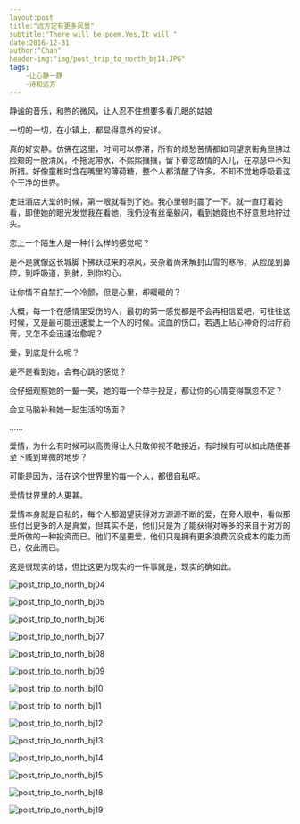 ```yaml
---
layout:post
title:"远方定有更多风景"
subtitle:"There will be poem.Yes,It will."
date:2016-12-31
author:"Chan"
header-img:"img/post_trip_to_north_bj14.JPG"
tags:
	-让心静一静
	-诗和远方
---
```


静谧的音乐，和煦的微风，让人忍不住想要多看几眼的姑娘

一切的一切，在小镇上，都显得意外的安详。

真的好安静。仿佛在这里，时间可以停滞，所有的烦愁苦情都如同望京街角里拂过脸颊的一股清风，不拖泥带水，不熙熙攘攘，留下眷恋故情的人儿，在凉瑟中不知所措。好像童稚时含在嘴里的薄荷糖，整个人都清醒了许多，不知不觉地呼吸着这个干净的世界。

走进酒店大堂的时候，第一眼就看到了她。我心里顿时震了一下。就一直盯着她看，即使她的眼光发觉我在看她，我仍没有丝毫躲闪，看到她竟也不好意思地拧过头。

恋上一个陌生人是一种什么样的感觉呢？

是不是就像这长城脚下拂跃过来的凉风，夹杂着尚未解封山雪的寒冷，从脸庞到鼻腔，到呼吸道，到肺，到你的心。

让你情不自禁打一个冷颤，但是心里，却暖暖的？

大概，每一个在感情里受伤的人，最初的第一感觉都是不会再相信爱吧，可往往这时候，又是最可能迅速爱上一个人的时候。流血的伤口，若遇上贴心神奇的治疗药膏，又怎不会迅速治愈呢？

爱，到底是什么呢？

是不是看到她，会有心跳的感觉？

会仔细观察她的一颦一笑，她的每一个举手投足，都让你的心情变得飘忽不定？

会立马脑补和她一起生活的场面？

……

爱情，为什么有时候可以高贵得让人只敢仰视不敢接近，有时候有可以如此随便甚至下贱到卑微的地步？

可能是因为，活在这个世界里的每一个人，都很自私吧。

爱情世界里的人更甚。

爱情本身就是自私的，每个人都渴望获得对方源源不断的爱，在旁人眼中，看似那些付出更多的人是真爱，但其实不是，他们只是为了能获得对等多的来自于对方的爱所做的一种投资而已。他们不是更爱，他们只是拥有更多浪费沉没成本的能力而已，仅此而已。

这是很现实的话，但比这更为现实的一件事就是，现实的确如此。

![post_trip_to_north_bj04](/Users/StephenChan/MyBlog/StephenChan007.github.io/img/post_trip_to_north_bj04.JPG)

![post_trip_to_north_bj05](/Users/StephenChan/MyBlog/StephenChan007.github.io/img/post_trip_to_north_bj05.JPG)

![post_trip_to_north_bj06](/Users/StephenChan/MyBlog/StephenChan007.github.io/img/post_trip_to_north_bj06.JPG)

![post_trip_to_north_bj07](/Users/StephenChan/MyBlog/StephenChan007.github.io/img/post_trip_to_north_bj07.JPG)

![post_trip_to_north_bj08](/Users/StephenChan/MyBlog/StephenChan007.github.io/img/post_trip_to_north_bj08.JPG)

![post_trip_to_north_bj09](/Users/StephenChan/MyBlog/StephenChan007.github.io/img/post_trip_to_north_bj09.JPG)

![post_trip_to_north_bj10](/Users/StephenChan/MyBlog/StephenChan007.github.io/img/post_trip_to_north_bj10.JPG)

![post_trip_to_north_bj11](/Users/StephenChan/MyBlog/StephenChan007.github.io/img/post_trip_to_north_bj11.JPG)

![post_trip_to_north_bj12](/Users/StephenChan/MyBlog/StephenChan007.github.io/img/post_trip_to_north_bj12.JPG)

![post_trip_to_north_bj13](/Users/StephenChan/MyBlog/StephenChan007.github.io/img/post_trip_to_north_bj13.JPG)

![post_trip_to_north_bj14](/Users/StephenChan/MyBlog/StephenChan007.github.io/img/post_trip_to_north_bj14.JPG)

![post_trip_to_north_bj15](/Users/StephenChan/MyBlog/StephenChan007.github.io/img/post_trip_to_north_bj15.JPG)

![post_trip_to_north_bj18](/Users/StephenChan/MyBlog/StephenChan007.github.io/img/post_trip_to_north_bj18.JPG)

![post_trip_to_north_bj19](/Users/StephenChan/MyBlog/StephenChan007.github.io/img/post_trip_to_north_bj19.JPG)